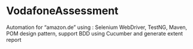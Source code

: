 # VodafoneAssessment
Automation for “amazon.de” using : Selenium WebDriver, TestNG, Maven, POM design pattern, support BDD using Cucumber and generate extent report
